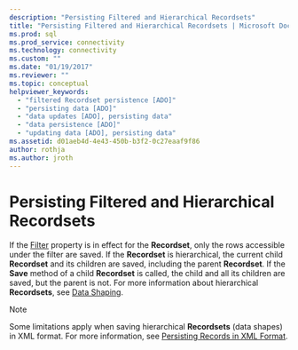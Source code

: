 ```yaml
---
description: "Persisting Filtered and Hierarchical Recordsets"
title: "Persisting Filtered and Hierarchical Recordsets | Microsoft Docs"
ms.prod: sql
ms.prod_service: connectivity
ms.technology: connectivity
ms.custom: ""
ms.date: "01/19/2017"
ms.reviewer: ""
ms.topic: conceptual
helpviewer_keywords: 
  - "filtered Recordset persistence [ADO]"
  - "persisting data [ADO]"
  - "data updates [ADO], persisting data"
  - "data persistence [ADO]"
  - "updating data [ADO], persisting data"
ms.assetid: d01aeb4d-4e43-450b-b3f2-0c27eaaf9f86
author: rothja
ms.author: jroth
---
```

# Persisting Filtered and Hierarchical Recordsets
If the [Filter](../../../ado/reference/ado-api/filter-property.md) property is in effect for the **Recordset**, only the rows accessible under the filter are saved. If the **Recordset** is hierarchical, the current child **Recordset** and its children are saved, including the parent **Recordset**. If the **Save** method of a child **Recordset** is called, the child and all its children are saved, but the parent is not. For more information about hierarchical **Recordsets**, see [Data Shaping](../../../ado/guide/data/data-shaping.md).  
  
> [!NOTE]
>  Some limitations apply when saving hierarchical **Recordsets** (data shapes) in XML format. For more information, see [Persisting Records in XML Format](../../../ado/guide/data/persisting-records-in-xml-format.md).
